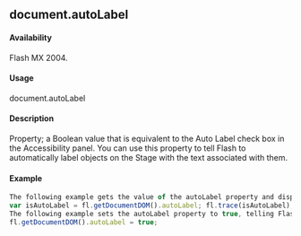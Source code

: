 ## document.autoLabel

#### Availability

Flash MX 2004.

#### Usage

document.autoLabel

#### Description

Property; a Boolean value that is equivalent to the Auto Label check box in the Accessibility panel. You can use this property to tell Flash to automatically label objects on the Stage with the text associated with them.

#### Example

```javascript
The following example gets the value of the autoLabel property and displays the result in the Output panel:
var isAutoLabel = fl.getDocumentDOM().autoLabel; fl.trace(isAutoLabel);
The following example sets the autoLabel property to true, telling Flash to automatically label objects on the Stage:
fl.getDocumentDOM().autoLabel = true;

```